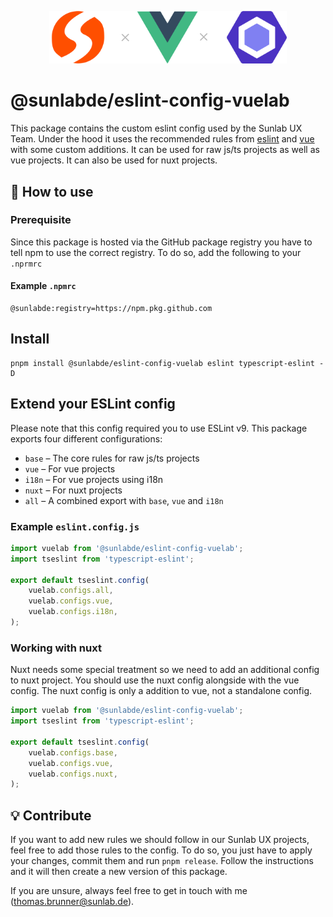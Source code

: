 <p align="center">
    <img width="380" src="https://github.com/sunlabde/eslint-config-vuelab/blob/main/logo.svg" alt="@sunlabde/eslint-config-vuelab">
</p>

# @sunlabde/eslint-config-vuelab

This package contains the custom eslint config used by the Sunlab UX Team. Under the hood it uses the recommended rules from [eslint](https://eslint.org/docs/latest/rules/) and [vue](https://eslint.vuejs.org/rules/) with some custom additions. It can be used for raw js/ts projects as well as vue projects. It can also be used for nuxt projects.

## 🔧 How to use 
### Prerequisite
Since this package is hosted via the GitHub package registry you have to tell npm to use the correct registry. To do so, add the following to your `.nprmrc`

#### Example `.npmrc`
```
@sunlabde:registry=https://npm.pkg.github.com
```

## Install
```
pnpm install @sunlabde/eslint-config-vuelab eslint typescript-eslint -D
```

## Extend your ESLint config
Please note that this config required you to use ESLint v9. This package exports four different configurations:

- `base` – The core rules for raw js/ts projects
- `vue` – For vue projects
- `i18n` – For vue projects using i18n
- `nuxt` – For nuxt projects
- `all` – A combined export with `base`, `vue` and `i18n`

### Example `eslint.config.js`
```js
import vuelab from '@sunlabde/eslint-config-vuelab';
import tseslint from 'typescript-eslint';

export default tseslint.config(
	vuelab.configs.all,
	vuelab.configs.vue,
	vuelab.configs.i18n,
);
```

### Working with nuxt
Nuxt needs some special treatment so we need to add an additional config to nuxt project. You should use the nuxt config alongside with the vue config. The nuxt config is only a addition to vue, not a standalone config.
```js
import vuelab from '@sunlabde/eslint-config-vuelab';
import tseslint from 'typescript-eslint';

export default tseslint.config(
	vuelab.configs.base,
	vuelab.configs.vue,
	vuelab.configs.nuxt,
);
```

## 💡 Contribute
If you want to add new rules we should follow in our Sunlab UX projects, feel free to add those rules to the config. To do so, you just have to apply your changes, commit them and run `pnpm release`. Follow the instructions and it will then create a new version of this package.

If you are unsure, always feel free to get in touch with me (thomas.brunner@sunlab.de).
